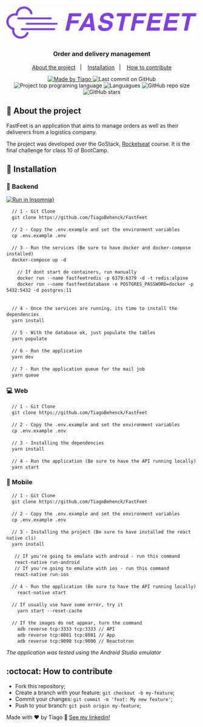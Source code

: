 <h1 align="center">
  <img alt="FastFeet" title="FastFeet" src=".github/logo.png" />
</h1>

<h3 align="center">
Order and delivery management
</h3>

<p align="center">
  <a href="#pencil-about-the-project">About the project</a>&nbsp;&nbsp;&nbsp;|&nbsp;&nbsp;&nbsp;
  <a href="#wrench-installation">Installation</a>&nbsp;&nbsp;&nbsp;|&nbsp;&nbsp;&nbsp;
  <a href="#octocat-how-to-contribute">How to contribute</a>
</p>

<p align="center">

  <a href="https://github.com/tiagobehenck">
    <img alt="Made by Tiago" src="https://img.shields.io/badge/made%20by-Tiago Behenck-%237d40e7">
  </a>

  <img alt="Last commit on GitHub" src="https://img.shields.io/github/last-commit/TiagoBehenck/FastFeet?color=%237d40e7">
 
  <img alt="Project top programing language" src="https://img.shields.io/github/languages/top/TiagoBehenck/FastFeet?color=%237d40e7">

   <img alt="Languagues" src="https://img.shields.io/github/languages/count/TiagoBehenck/FastFeet?color=%237d40e7">

  <img alt="GitHub repo size" src="https://img.shields.io/github/repo-size/TiagoBehenck/FastFeet?color=%237d40e7">

  <img alt="GitHub stars" src="https://img.shields.io/github/stars/TiagoBehenck/FastFeet?color=%237d40e7" />

</p>

## :pencil: About the project

FastFeet is an application that aims to manage orders as well as their deliverers from a logistics company.

The project was developed over the GoStack, <a href="https://rocketseat.com.br">Rocketseat</a> course. It is the final challenge for class 10 of BootCamp.

## :wrench: Installation

### :satellite: Backend

[![Run in Insomnia}](https://insomnia.rest/images/run.svg)](https://insomnia.rest/run/?label=FastFeet%20API&uri=https%3A%2F%2Fgithub.com%2FTiagoBehenck%2FFastFeet%2Fblob%2Fmaster%2Fbackend%2FInsomnia.json)

```
  // 1 - Git Clone
  git clone https://github.com/TiagoBehenck/FastFeet

  // 2 - Copy the .env.example and set the environment variables
  cp .env.example .env

  // 3 - Run the services (Be sure to have docker and docker-compose installed)
  docker-compose up -d

    // If dont start de containers, run manually
    docker run --name fastfeetredis -p 6379:6379 -d -t redis:alpine
    docker run --name fastfeetdatabase -e POSTGRES_PASSWORD=docker -p 5432:5432 -d postgres:11


  // 4 - Once the services are running, its time to install the dependencies
  yarn install

  // 5 - With the database ok, just populate the tables
  yarn populate

  // 6 - Run the application
  yarn dev

  // 7 - Run the application queue for the mail job
  yarn queue
```

### :computer: Web

```
  // 1 - Git Clone
  git clone https://github.com/TiagoBehenck/FastFeet

  // 2 - Copy the .env.example and set the environment variables
  cp .env.example .env

  // 3 - Installing the dependencies
  yarn install

  // 4 - Run the application (Be sure to have the API running locally)
  yarn start

```

### :iphone: Mobile

```
  // 1 - Git Clone
  git clone https://github.com/TiagoBehenck/FastFeet

  // 2 - Copy the .env.example and set the environment variables
  cp .env.example .env

  // 3 - Installing the project (Be sure to have installed the react native cli)
  yarn install

   // If you're going to emulate with android - run this command
   react-native run-android
   // If you're going to emulate with ios - run this command
   react-native run-ios

  // 4 - Run the application (Be sure to have the API running locally)
    react-native start

  // If usually use have some error, try it
    yarn start --reset-cache

  // If the images do not appear, turn the command
    adb reverse tcp:3333 tcp:3333 // API
    adb reverse tcp:8081 tcp:8081 // App
    adb reverse tcp:9090 tcp:9090 // Reactotron
```

_The application was tested using the Android Studio emulator_

## :octocat: How to contribute

- Fork this repository;
- Create a branch with your feature: `git checkout -b my-feature`;
- Commit your changes: `git commit -m 'feat: My new feature'`;
- Push to your branch: `git push origin my-feature`;

Made with ♥ by Tiago :wave: [See my linkedin!](https://www.linkedin.com/in/tiago-behenck-dos-santos/)
